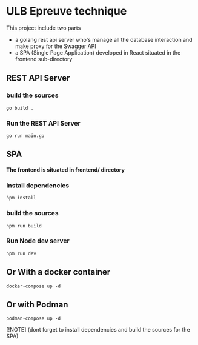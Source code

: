 # ULB Epreuve technique

This project include two parts
* a golang rest api server who's manage all the database interaction and make proxy for the Swagger API
* a SPA (Single Page Application) developed in React situated in the frontend sub-directory

## REST API Server

### build the sources

`go build .`

### Run the REST API Server

`go run main.go`

## SPA

#### The frontend is situated in frontend/ directory

### Install dependencies

`ǹpm install`

### build the sources

`npm run build`

### Run Node dev server

`npm run dev`

## Or With a docker container 

`docker-compose up -d `

## Or with Podman

`podman-compose up -d` 

[!NOTE] 
(dont forget to install dependencies and build the sources for the SPA)

